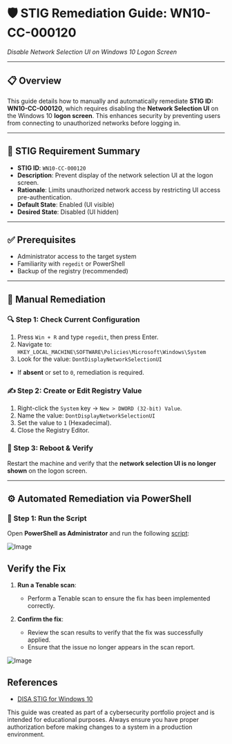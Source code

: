 # 🛡️ STIG Remediation Guide: WN10-CC-000120  
_Disable Network Selection UI on Windows 10 Logon Screen_

---

## 📋 Overview

This guide details how to manually and automatically remediate **STIG ID: WN10-CC-000120**, which requires disabling the **Network Selection UI** on the Windows 10 **logon screen**. This enhances security by preventing users from connecting to unauthorized networks before logging in.

---

## 🔧 STIG Requirement Summary

- **STIG ID**: `WN10-CC-000120`  
- **Description**: Prevent display of the network selection UI at the logon screen.  
- **Rationale**: Limits unauthorized network access by restricting UI access pre-authentication.  
- **Default State**: Enabled (UI visible)  
- **Desired State**: Disabled (UI hidden)

---

## ✅ Prerequisites

- Administrator access to the target system  
- Familiarity with `regedit` or PowerShell  
- Backup of the registry (recommended)

---

## 📝 Manual Remediation

### 🔍 Step 1: Check Current Configuration

1. Press `Win + R` and type `regedit`, then press Enter.
2. Navigate to:  `HKEY_LOCAL_MACHINE\SOFTWARE\Policies\Microsoft\Windows\System`
3. Look for the value: `DontDisplayNetworkSelectionUI`  
- If **absent** or set to `0`, remediation is required.

### ✍️ Step 2: Create or Edit Registry Value

1. Right-click the `System` key → `New > DWORD (32-bit) Value`.
2. Name the value: `DontDisplayNetworkSelectionUI`
3. Set the value to `1` (Hexadecimal).
4. Close the Registry Editor.

### 🔁 Step 3: Reboot & Verify

Restart the machine and verify that the **network selection UI is no longer shown** on the logon screen.

---

## ⚙️ Automated Remediation via PowerShell

### 🚀 Step 1: Run the Script

Open **PowerShell as Administrator** and run the following [script](https://github.com/daniel-667/daniel-667/blob/main/STIGS/WN10-CC-000120/WN10-CC-000120.ps1):

![Image](https://i.imgur.com/pPxwlAk.jpeg)

## Verify the Fix

1. **Run a Tenable scan**:
   - Perform a Tenable scan to ensure the fix has been implemented correctly.

2. **Confirm the fix**:
   - Review the scan results to verify that the fix was successfully applied.
   - Ensure that the issue no longer appears in the scan report.

![Image](https://i.imgur.com/8sNdXHC.jpeg)

## References

- [DISA STIG for Windows 10](https://stigaview.com/products/win10/v3r3/)


This guide was created as part of a cybersecurity portfolio project and is intended for educational purposes. Always ensure you have proper authorization before making changes to a system in a production environment.
